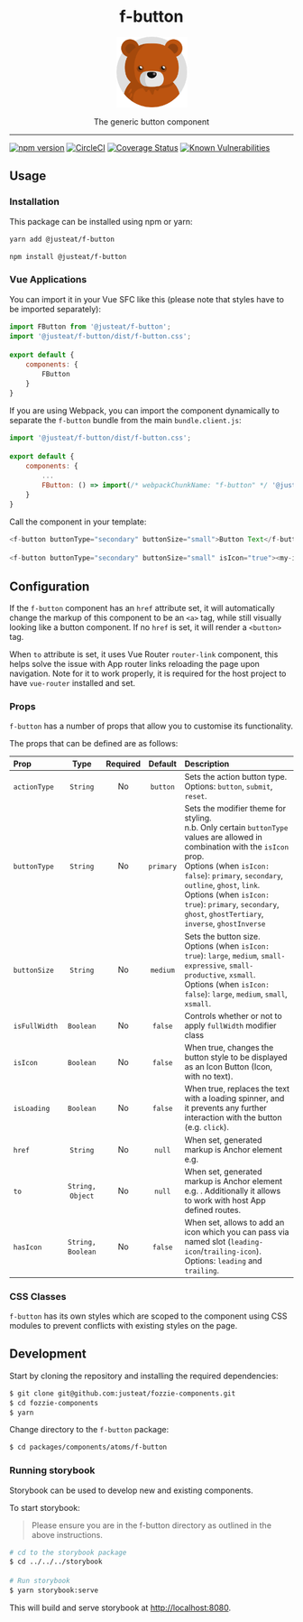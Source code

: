 
<div align="center">
  <h1>f-button</h1>

  <img width="125" alt="Fozzie Bear" src="../../../../bear.png" />

  <p>The generic button component</p>
</div>

---

[![npm version](https://badge.fury.io/js/%40justeat%2Ff-button.svg)](https://badge.fury.io/js/%40justeat%2Ff-button)
[![CircleCI](https://circleci.com/gh/justeat/fozzie-components.svg?style=svg)](https://circleci.com/gh/justeat/workflows/fozzie-components)
[![Coverage Status](https://coveralls.io/repos/github/justeat/f-button/badge.svg)](https://coveralls.io/github/justeat/f-button)
[![Known Vulnerabilities](https://snyk.io/test/github/justeat/f-button/badge.svg?targetFile=package.json)](https://snyk.io/test/github/justeat/f-button?targetFile=package.json)


## Usage

### Installation

This package can be installed using npm or yarn:

```sh
yarn add @justeat/f-button
```

```sh
npm install @justeat/f-button
```

### Vue Applications

You can import it in your Vue SFC like this (please note that styles have to be imported separately):


```js
import FButton from '@justeat/f-button';
import '@justeat/f-button/dist/f-button.css';

export default {
    components: {
        FButton
    }
}
```

If you are using Webpack, you can import the component dynamically to separate the `f-button` bundle from the main `bundle.client.js`:

```js
import '@justeat/f-button/dist/f-button.css';

export default {
    components: {
        ...
        FButton: () => import(/* webpackChunkName: "f-button" */ '@justeat/f-button')
    }
}

```

Call the component in your template:

```js
<f-button buttonType="secondary" buttonSize="small">Button Text</f-button>

<f-button buttonType="secondary" buttonSize="small" isIcon="true"><my-icon /><f-button>
```

## Configuration

If the `f-button` component has an `href` attribute set, it will automatically change the markup of this component to be an `<a>` tag, while still visually looking like a button component. If no `href` is set, it will render a `<button>` tag.

When `to` attribute is set, it uses Vue Router `router-link` component, this helps solve the issue with App router links reloading the page upon navigation. Note for it to work properly, it is required for the host project to have `vue-router` installed and set.

### Props

`f-button` has a number of props that allow you to customise its functionality.

The props that can be defined are as follows:

| Prop          | Type              | Required   | Default  | Description |
| :---          | :---:             | :---:      | :---:    | :---        |
| `actionType`  | `String`          | No         | `button` | Sets the action button type.<br>Options: `button`, `submit`, `reset`. |
| `buttonType`  | `String`          | No         | `primary`| Sets the modifier theme for styling.<br>n.b. Only certain `buttonType` values are allowed in combination with the `isIcon` prop.<br>Options (when `isIcon: false`): `primary`, `secondary`, `outline`, `ghost`, `link`.<br>Options (when `isIcon: true`): `primary`, `secondary`, `ghost`, `ghostTertiary`, `inverse`, `ghostInverse`|
| `buttonSize`  | `String`          | No         | `medium` | Sets the button size.<br>Options (when `isIcon: true`): `large`, `medium`, `small-expressive`, `small-productive`, `xsmall`.<br>Options (when `isIcon: false`): `large`, `medium`, `small`, `xsmall`. |
| `isFullWidth` | `Boolean`         | No         | `false`  | Controls whether or not to apply `fullWidth` modifier class |
| `isIcon`      | `Boolean`         | No         | `false`  | When true, changes the button style to be displayed as an Icon Button (Icon, with no text). |
| `isLoading`   | `Boolean`         | No         | `false`  | When true, replaces the text with a loading spinner, and it prevents any further interaction with the button (e.g. `click`). |
| `href`        | `String`          | No         | `null`   | When set, generated markup is Anchor element e.g. <a> |
| `to`          | `String, Object`  | No         | `null`   | When set, generated markup is Anchor element e.g. <a>. Additionally it allows to work with host App defined routes. |
|`hasIcon`      | `String, Boolean` | No         | `false`  | When set, allows to add an icon which you can pass via named slot (`leading-icon`/`trailing-icon`).<br>Options: `leading` and `trailing`. |

### CSS Classes

`f-button` has its own styles which are scoped to the component using CSS modules to prevent conflicts with existing styles on the page.

## Development

Start by cloning the repository and installing the required dependencies:

```sh
$ git clone git@github.com:justeat/fozzie-components.git
$ cd fozzie-components
$ yarn
```

Change directory to the `f-button` package:

```sh
$ cd packages/components/atoms/f-button
```

### Running storybook

Storybook can be used to develop new and existing components.

To start storybook:

> Please ensure you are in the f-button directory as outlined in the above instructions.

```sh
# cd to the storybook package
$ cd ../../../storybook

# Run storybook
$ yarn storybook:serve
```

This will build and serve storybook at [http://localhost:8080](http://localhost:8080).

